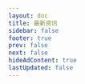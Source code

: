 ```yaml
---
layout: doc 
title: 最新资讯
sidebar: false
footer: true
prev: false
next: false 
hideAdContent: true
lastUpdated: false
---
```


<!--@include: ./zh/news/xinhua/latest.md -->


